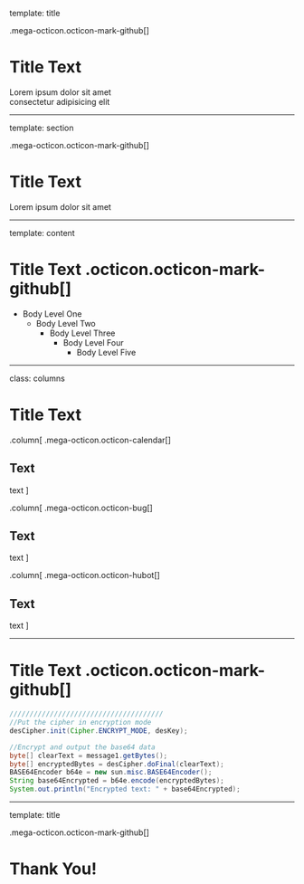 template: title

.mega-octicon.octicon-mark-github[]

# Title Text

Lorem ipsum dolor sit amet  
consectetur adipisicing elit  

---

template: section

.mega-octicon.octicon-mark-github[]

# Title Text

Lorem ipsum dolor sit amet

---

template: content

# Title Text .octicon.octicon-mark-github[]

* Body Level One
    * Body Level Two
        * Body Level Three
            * Body Level Four
                * Body Level Five

---

class: columns

# Title Text <span class="octicon octicon-mark-github"></span>

.column[
  .mega-octicon.octicon-calendar[]
  ## Text
  text
]

.column[
  .mega-octicon.octicon-bug[]
  ## Text
  text
]

.column[
  .mega-octicon.octicon-hubot[]
  ## Text
  text
]

---

# Title Text .octicon.octicon-mark-github[]

```java
////////////////////////////////////// 
//Put the cipher in encryption mode
desCipher.init(Cipher.ENCRYPT_MODE, desKey); 

//Encrypt and output the base64 data 
byte[] clearText = message1.getBytes(); 
byte[] encryptedBytes = desCipher.doFinal(clearText);
BASE64Encoder b64e = new sun.misc.BASE64Encoder();
String base64Encrypted = b64e.encode(encryptedBytes); 
System.out.println("Encrypted text: " + base64Encrypted);
```

---

template: title

.mega-octicon.octicon-mark-github[]

# Thank You!
